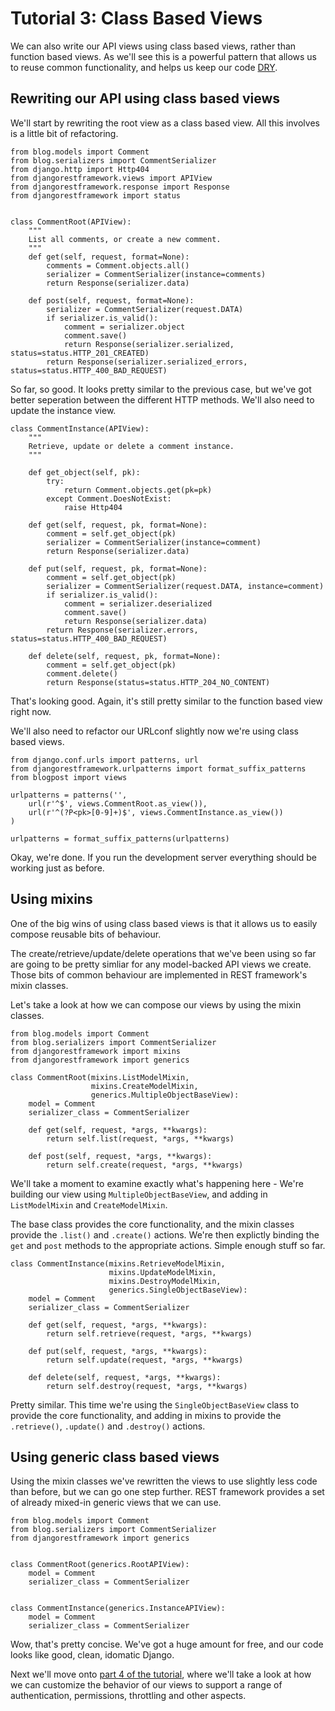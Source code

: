 # Tutorial 3: Class Based Views

We can also write our API views using class based views, rather than function based views.  As we'll see this is a powerful pattern that allows us to reuse common functionality, and helps us keep our code [DRY][dry].

## Rewriting our API using class based views

We'll start by rewriting the root view as a class based view.  All this involves is a little bit of refactoring.

    from blog.models import Comment
    from blog.serializers import CommentSerializer
    from django.http import Http404
    from djangorestframework.views import APIView
    from djangorestframework.response import Response
    from djangorestframework import status


    class CommentRoot(APIView):
        """
        List all comments, or create a new comment.
        """
        def get(self, request, format=None):
            comments = Comment.objects.all()
            serializer = CommentSerializer(instance=comments)
            return Response(serializer.data)

        def post(self, request, format=None):
            serializer = CommentSerializer(request.DATA)
            if serializer.is_valid():
                comment = serializer.object
                comment.save()
                return Response(serializer.serialized, status=status.HTTP_201_CREATED)
            return Response(serializer.serialized_errors, status=status.HTTP_400_BAD_REQUEST)

So far, so good.  It looks pretty similar to the previous case, but we've got better seperation between the different HTTP methods.  We'll also need to update the instance view. 

    class CommentInstance(APIView):
        """
        Retrieve, update or delete a comment instance.
        """

        def get_object(self, pk):
            try:
                return Comment.objects.get(pk=pk)
            except Comment.DoesNotExist:
                raise Http404

        def get(self, request, pk, format=None):
            comment = self.get_object(pk)
            serializer = CommentSerializer(instance=comment)
            return Response(serializer.data)

        def put(self, request, pk, format=None):
            comment = self.get_object(pk)
            serializer = CommentSerializer(request.DATA, instance=comment)
            if serializer.is_valid():
                comment = serializer.deserialized
                comment.save()
                return Response(serializer.data)
            return Response(serializer.errors, status=status.HTTP_400_BAD_REQUEST)

        def delete(self, request, pk, format=None):
            comment = self.get_object(pk)
            comment.delete()
            return Response(status=status.HTTP_204_NO_CONTENT)

That's looking good.  Again, it's still pretty similar to the function based view right now.

We'll also need to refactor our URLconf slightly now we're using class based views.

    from django.conf.urls import patterns, url
    from djangorestframework.urlpatterns import format_suffix_patterns
    from blogpost import views

    urlpatterns = patterns('',
        url(r'^$', views.CommentRoot.as_view()),
        url(r'^(?P<pk>[0-9]+)$', views.CommentInstance.as_view())
    )
    
    urlpatterns = format_suffix_patterns(urlpatterns)

Okay, we're done.  If you run the development server everything should be working just as before.

## Using mixins

One of the big wins of using class based views is that it allows us to easily compose reusable bits of behaviour.

The create/retrieve/update/delete operations that we've been using so far are going to be pretty simliar for any model-backed API views we create.  Those bits of common behaviour are implemented in REST framework's mixin classes.

Let's take a look at how we can compose our views by using the mixin classes.

    from blog.models import Comment
    from blog.serializers import CommentSerializer
    from djangorestframework import mixins
    from djangorestframework import generics

    class CommentRoot(mixins.ListModelMixin,
                      mixins.CreateModelMixin,
                      generics.MultipleObjectBaseView):
        model = Comment
        serializer_class = CommentSerializer

        def get(self, request, *args, **kwargs):
            return self.list(request, *args, **kwargs)

        def post(self, request, *args, **kwargs):
            return self.create(request, *args, **kwargs)

We'll take a moment to examine exactly what's happening here - We're building our view using `MultipleObjectBaseView`, and adding in `ListModelMixin` and `CreateModelMixin`.

The base class provides the core functionality, and the mixin classes provide the `.list()` and `.create()` actions.  We're then explictly binding the `get` and `post` methods to the appropriate actions.  Simple enough stuff so far.

    class CommentInstance(mixins.RetrieveModelMixin,
                          mixins.UpdateModelMixin,
                          mixins.DestroyModelMixin,
                          generics.SingleObjectBaseView):
        model = Comment
        serializer_class = CommentSerializer

        def get(self, request, *args, **kwargs):
            return self.retrieve(request, *args, **kwargs)

        def put(self, request, *args, **kwargs):
            return self.update(request, *args, **kwargs)

        def delete(self, request, *args, **kwargs):
            return self.destroy(request, *args, **kwargs)

Pretty similar.  This time we're using the `SingleObjectBaseView` class to provide the core functionality, and adding in mixins to provide the `.retrieve()`, `.update()` and `.destroy()` actions.

## Using generic class based views

Using the mixin classes we've rewritten the views to use slightly less code than before, but we can go one step further.  REST framework provides a set of already mixed-in generic views that we can use.

    from blog.models import Comment
    from blog.serializers import CommentSerializer
    from djangorestframework import generics


    class CommentRoot(generics.RootAPIView):
        model = Comment
        serializer_class = CommentSerializer


    class CommentInstance(generics.InstanceAPIView):
        model = Comment
        serializer_class = CommentSerializer

Wow, that's pretty concise.  We've got a huge amount for free, and our code looks like good, clean, idomatic Django.

Next we'll move onto [part 4 of the tutorial][tut-4], where we'll take a look at how we can  customize the behavior of our views to support a range of authentication, permissions, throttling and other aspects.

[dry]: http://en.wikipedia.org/wiki/Don't_repeat_yourself
[tut-4]: 4-authentication-permissions-and-throttling.md
